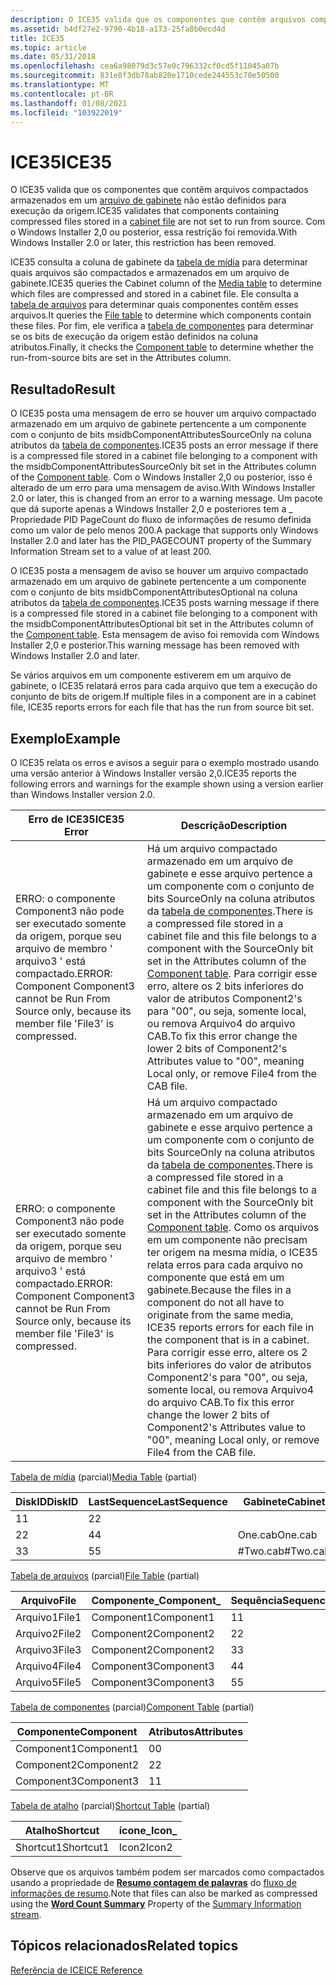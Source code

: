 ```yaml
---
description: O ICE35 valida que os componentes que contêm arquivos compactados armazenados em um arquivo de gabinete não estão definidos para execução da origem. Com o Windows Installer 2,0 ou posterior, essa restrição foi removida.
ms.assetid: b4df27e2-9790-4b18-a173-25fa8b0ecd4d
title: ICE35
ms.topic: article
ms.date: 05/31/2018
ms.openlocfilehash: cea6a98079d3c57e0c796332cf0cd5f11045a07b
ms.sourcegitcommit: 831e8f3db78ab820e1710cede244553c70e50500
ms.translationtype: MT
ms.contentlocale: pt-BR
ms.lasthandoff: 01/08/2021
ms.locfileid: "103922019"
---
```

# <a name="ice35"></a><span data-ttu-id="48b09-104">ICE35</span><span class="sxs-lookup"><span data-stu-id="48b09-104">ICE35</span></span>

<span data-ttu-id="48b09-105">O ICE35 valida que os componentes que contêm arquivos compactados armazenados em um [arquivo de gabinete](cabinet-files.md) não estão definidos para execução da origem.</span><span class="sxs-lookup"><span data-stu-id="48b09-105">ICE35 validates that components containing compressed files stored in a [cabinet file](cabinet-files.md) are not set to run from source.</span></span> <span data-ttu-id="48b09-106">Com o Windows Installer 2,0 ou posterior, essa restrição foi removida.</span><span class="sxs-lookup"><span data-stu-id="48b09-106">With Windows Installer 2.0 or later, this restriction has been removed.</span></span>

<span data-ttu-id="48b09-107">ICE35 consulta a coluna de gabinete da [tabela de mídia](media-table.md) para determinar quais arquivos são compactados e armazenados em um arquivo de gabinete.</span><span class="sxs-lookup"><span data-stu-id="48b09-107">ICE35 queries the Cabinet column of the [Media table](media-table.md) to determine which files are compressed and stored in a cabinet file.</span></span> <span data-ttu-id="48b09-108">Ele consulta a [tabela de arquivos](file-table.md) para determinar quais componentes contêm esses arquivos.</span><span class="sxs-lookup"><span data-stu-id="48b09-108">It queries the [File table](file-table.md) to determine which components contain these files.</span></span> <span data-ttu-id="48b09-109">Por fim, ele verifica a [tabela de componentes](component-table.md) para determinar se os bits de execução da origem estão definidos na coluna atributos.</span><span class="sxs-lookup"><span data-stu-id="48b09-109">Finally, it checks the [Component table](component-table.md) to determine whether the run-from-source bits are set in the Attributes column.</span></span>

## <a name="result"></a><span data-ttu-id="48b09-110">Resultado</span><span class="sxs-lookup"><span data-stu-id="48b09-110">Result</span></span>

<span data-ttu-id="48b09-111">O ICE35 posta uma mensagem de erro se houver um arquivo compactado armazenado em um arquivo de gabinete pertencente a um componente com o conjunto de bits msidbComponentAttributesSourceOnly na coluna atributos da [tabela de componentes](component-table.md).</span><span class="sxs-lookup"><span data-stu-id="48b09-111">ICE35 posts an error message if there is a compressed file stored in a cabinet file belonging to a component with the msidbComponentAttributesSourceOnly bit set in the Attributes column of the [Component table](component-table.md).</span></span> <span data-ttu-id="48b09-112">Com o Windows Installer 2,0 ou posterior, isso é alterado de um erro para uma mensagem de aviso.</span><span class="sxs-lookup"><span data-stu-id="48b09-112">With Windows Installer 2.0 or later, this is changed from an error to a warning message.</span></span> <span data-ttu-id="48b09-113">Um pacote que dá suporte apenas a Windows Installer 2,0 e posteriores tem a \_ Propriedade PID PageCount do fluxo de informações de resumo definida como um valor de pelo menos 200.</span><span class="sxs-lookup"><span data-stu-id="48b09-113">A package that supports only Windows Installer 2.0 and later has the PID\_PAGECOUNT property of the Summary Information Stream set to a value of at least 200.</span></span>

<span data-ttu-id="48b09-114">O ICE35 posta a mensagem de aviso se houver um arquivo compactado armazenado em um arquivo de gabinete pertencente a um componente com o conjunto de bits msidbComponentAttributesOptional na coluna atributos da [tabela de componentes](component-table.md).</span><span class="sxs-lookup"><span data-stu-id="48b09-114">ICE35 posts warning message if there is a compressed file stored in a cabinet file belonging to a component with the msidbComponentAttributesOptional bit set in the Attributes column of the [Component table](component-table.md).</span></span> <span data-ttu-id="48b09-115">Esta mensagem de aviso foi removida com Windows Installer 2,0 e posterior.</span><span class="sxs-lookup"><span data-stu-id="48b09-115">This warning message has been removed with Windows Installer 2.0 and later.</span></span>

<span data-ttu-id="48b09-116">Se vários arquivos em um componente estiverem em um arquivo de gabinete, o ICE35 relatará erros para cada arquivo que tem a execução do conjunto de bits de origem.</span><span class="sxs-lookup"><span data-stu-id="48b09-116">If multiple files in a component are in a cabinet file, ICE35 reports errors for each file that has the run from source bit set.</span></span>

## <a name="example"></a><span data-ttu-id="48b09-117">Exemplo</span><span class="sxs-lookup"><span data-stu-id="48b09-117">Example</span></span>

<span data-ttu-id="48b09-118">O ICE35 relata os erros e avisos a seguir para o exemplo mostrado usando uma versão anterior à Windows Installer versão 2,0.</span><span class="sxs-lookup"><span data-stu-id="48b09-118">ICE35 reports the following errors and warnings for the example shown using a version earlier than Windows Installer version 2.0.</span></span>



| <span data-ttu-id="48b09-119">Erro de ICE35</span><span class="sxs-lookup"><span data-stu-id="48b09-119">ICE35 Error</span></span>                                                                                                | <span data-ttu-id="48b09-120">Descrição</span><span class="sxs-lookup"><span data-stu-id="48b09-120">Description</span></span>                                                                                                                                                                                                                                                                                                                                                                                                                                                                                                                |
|------------------------------------------------------------------------------------------------------------|----------------------------------------------------------------------------------------------------------------------------------------------------------------------------------------------------------------------------------------------------------------------------------------------------------------------------------------------------------------------------------------------------------------------------------------------------------------------------------------------------------------------------|
| <span data-ttu-id="48b09-121">ERRO: o componente Component3 não pode ser executado somente da origem, porque seu arquivo de membro ' arquivo3 ' está compactado.</span><span class="sxs-lookup"><span data-stu-id="48b09-121">ERROR: Component Component3 cannot be Run From Source only, because its member file 'File3' is compressed.</span></span> | <span data-ttu-id="48b09-122">Há um arquivo compactado armazenado em um arquivo de gabinete e esse arquivo pertence a um componente com o conjunto de bits SourceOnly na coluna atributos da [tabela de componentes](component-table.md).</span><span class="sxs-lookup"><span data-stu-id="48b09-122">There is a compressed file stored in a cabinet file and this file belongs to a component with the SourceOnly bit set in the Attributes column of the [Component table](component-table.md).</span></span> <span data-ttu-id="48b09-123">Para corrigir esse erro, altere os 2 bits inferiores do valor de atributos Component2's para "00", ou seja, somente local, ou remova Arquivo4 do arquivo CAB.</span><span class="sxs-lookup"><span data-stu-id="48b09-123">To fix this error change the lower 2 bits of Component2's Attributes value to "00", meaning Local only, or remove File4 from the CAB file.</span></span><br/>                                                                                                                                                                         |
| <span data-ttu-id="48b09-124">ERRO: o componente Component3 não pode ser executado somente da origem, porque seu arquivo de membro ' arquivo3 ' está compactado.</span><span class="sxs-lookup"><span data-stu-id="48b09-124">ERROR: Component Component3 cannot be Run From Source only, because its member file 'File3' is compressed.</span></span> | <span data-ttu-id="48b09-125">Há um arquivo compactado armazenado em um arquivo de gabinete e esse arquivo pertence a um componente com o conjunto de bits SourceOnly na coluna atributos da [tabela de componentes](component-table.md).</span><span class="sxs-lookup"><span data-stu-id="48b09-125">There is a compressed file stored in a cabinet file and this file belongs to a component with the SourceOnly bit set in the Attributes column of the [Component table](component-table.md).</span></span> <span data-ttu-id="48b09-126">Como os arquivos em um componente não precisam ter origem na mesma mídia, o ICE35 relata erros para cada arquivo no componente que está em um gabinete.</span><span class="sxs-lookup"><span data-stu-id="48b09-126">Because the files in a component do not all have to originate from the same media, ICE35 reports errors for each file in the component that is in a cabinet.</span></span><br/> <span data-ttu-id="48b09-127">Para corrigir esse erro, altere os 2 bits inferiores do valor de atributos Component2's para "00", ou seja, somente local, ou remova Arquivo4 do arquivo CAB.</span><span class="sxs-lookup"><span data-stu-id="48b09-127">To fix this error change the lower 2 bits of Component2's Attributes value to "00", meaning Local only, or remove File4 from the CAB file.</span></span><br/> |



 

<span data-ttu-id="48b09-128">[Tabela de mídia](media-table.md) (parcial)</span><span class="sxs-lookup"><span data-stu-id="48b09-128">[Media Table](media-table.md) (partial)</span></span>



| <span data-ttu-id="48b09-129">DiskID</span><span class="sxs-lookup"><span data-stu-id="48b09-129">DiskID</span></span> | <span data-ttu-id="48b09-130">LastSequence</span><span class="sxs-lookup"><span data-stu-id="48b09-130">LastSequence</span></span> | <span data-ttu-id="48b09-131">Gabinete</span><span class="sxs-lookup"><span data-stu-id="48b09-131">Cabinet</span></span>   |
|--------|--------------|-----------|
| <span data-ttu-id="48b09-132">1</span><span class="sxs-lookup"><span data-stu-id="48b09-132">1</span></span>      | <span data-ttu-id="48b09-133">2</span><span class="sxs-lookup"><span data-stu-id="48b09-133">2</span></span>            |           |
| <span data-ttu-id="48b09-134">2</span><span class="sxs-lookup"><span data-stu-id="48b09-134">2</span></span>      | <span data-ttu-id="48b09-135">4</span><span class="sxs-lookup"><span data-stu-id="48b09-135">4</span></span>            | <span data-ttu-id="48b09-136">One.cab</span><span class="sxs-lookup"><span data-stu-id="48b09-136">One.cab</span></span>   |
| <span data-ttu-id="48b09-137">3</span><span class="sxs-lookup"><span data-stu-id="48b09-137">3</span></span>      | <span data-ttu-id="48b09-138">5</span><span class="sxs-lookup"><span data-stu-id="48b09-138">5</span></span>            | <span data-ttu-id="48b09-139">\#Two.cab</span><span class="sxs-lookup"><span data-stu-id="48b09-139">\#Two.cab</span></span> |



 

<span data-ttu-id="48b09-140">[Tabela de arquivos](file-table.md) (parcial)</span><span class="sxs-lookup"><span data-stu-id="48b09-140">[File Table](file-table.md) (partial)</span></span>



| <span data-ttu-id="48b09-141">Arquivo</span><span class="sxs-lookup"><span data-stu-id="48b09-141">File</span></span>  | <span data-ttu-id="48b09-142">Componente\_</span><span class="sxs-lookup"><span data-stu-id="48b09-142">Component\_</span></span> | <span data-ttu-id="48b09-143">Sequência</span><span class="sxs-lookup"><span data-stu-id="48b09-143">Sequence</span></span> |
|-------|-------------|----------|
| <span data-ttu-id="48b09-144">Arquivo1</span><span class="sxs-lookup"><span data-stu-id="48b09-144">File1</span></span> | <span data-ttu-id="48b09-145">Component1</span><span class="sxs-lookup"><span data-stu-id="48b09-145">Component1</span></span>  | <span data-ttu-id="48b09-146">1</span><span class="sxs-lookup"><span data-stu-id="48b09-146">1</span></span>        |
| <span data-ttu-id="48b09-147">Arquivo2</span><span class="sxs-lookup"><span data-stu-id="48b09-147">File2</span></span> | <span data-ttu-id="48b09-148">Component2</span><span class="sxs-lookup"><span data-stu-id="48b09-148">Component2</span></span>  | <span data-ttu-id="48b09-149">2</span><span class="sxs-lookup"><span data-stu-id="48b09-149">2</span></span>        |
| <span data-ttu-id="48b09-150">Arquivo3</span><span class="sxs-lookup"><span data-stu-id="48b09-150">File3</span></span> | <span data-ttu-id="48b09-151">Component2</span><span class="sxs-lookup"><span data-stu-id="48b09-151">Component2</span></span>  | <span data-ttu-id="48b09-152">3</span><span class="sxs-lookup"><span data-stu-id="48b09-152">3</span></span>        |
| <span data-ttu-id="48b09-153">Arquivo4</span><span class="sxs-lookup"><span data-stu-id="48b09-153">File4</span></span> | <span data-ttu-id="48b09-154">Component3</span><span class="sxs-lookup"><span data-stu-id="48b09-154">Component3</span></span>  | <span data-ttu-id="48b09-155">4</span><span class="sxs-lookup"><span data-stu-id="48b09-155">4</span></span>        |
| <span data-ttu-id="48b09-156">Arquivo5</span><span class="sxs-lookup"><span data-stu-id="48b09-156">File5</span></span> | <span data-ttu-id="48b09-157">Component3</span><span class="sxs-lookup"><span data-stu-id="48b09-157">Component3</span></span>  | <span data-ttu-id="48b09-158">5</span><span class="sxs-lookup"><span data-stu-id="48b09-158">5</span></span>        |



 

<span data-ttu-id="48b09-159">[Tabela de componentes](component-table.md) (parcial)</span><span class="sxs-lookup"><span data-stu-id="48b09-159">[Component Table](component-table.md) (partial)</span></span>



| <span data-ttu-id="48b09-160">Componente</span><span class="sxs-lookup"><span data-stu-id="48b09-160">Component</span></span>  | <span data-ttu-id="48b09-161">Atributos</span><span class="sxs-lookup"><span data-stu-id="48b09-161">Attributes</span></span> |
|------------|------------|
| <span data-ttu-id="48b09-162">Component1</span><span class="sxs-lookup"><span data-stu-id="48b09-162">Component1</span></span> | <span data-ttu-id="48b09-163">0</span><span class="sxs-lookup"><span data-stu-id="48b09-163">0</span></span>          |
| <span data-ttu-id="48b09-164">Component2</span><span class="sxs-lookup"><span data-stu-id="48b09-164">Component2</span></span> | <span data-ttu-id="48b09-165">2</span><span class="sxs-lookup"><span data-stu-id="48b09-165">2</span></span>          |
| <span data-ttu-id="48b09-166">Component3</span><span class="sxs-lookup"><span data-stu-id="48b09-166">Component3</span></span> | <span data-ttu-id="48b09-167">1</span><span class="sxs-lookup"><span data-stu-id="48b09-167">1</span></span>          |



 

<span data-ttu-id="48b09-168">[Tabela de atalho](shortcut-table.md) (parcial)</span><span class="sxs-lookup"><span data-stu-id="48b09-168">[Shortcut Table](shortcut-table.md) (partial)</span></span>



| <span data-ttu-id="48b09-169">Atalho</span><span class="sxs-lookup"><span data-stu-id="48b09-169">Shortcut</span></span>  | <span data-ttu-id="48b09-170">ícone\_</span><span class="sxs-lookup"><span data-stu-id="48b09-170">Icon\_</span></span> |
|-----------|--------|
| <span data-ttu-id="48b09-171">Shortcut1</span><span class="sxs-lookup"><span data-stu-id="48b09-171">Shortcut1</span></span> | <span data-ttu-id="48b09-172">Icon2</span><span class="sxs-lookup"><span data-stu-id="48b09-172">Icon2</span></span>  |



 

<span data-ttu-id="48b09-173">Observe que os arquivos também podem ser marcados como compactados usando a propriedade de [**Resumo contagem de palavras**](word-count-summary.md) do [fluxo de informações de resumo](summary-information-stream.md).</span><span class="sxs-lookup"><span data-stu-id="48b09-173">Note that files can also be marked as compressed using the [**Word Count Summary**](word-count-summary.md) Property of the [Summary Information stream](summary-information-stream.md).</span></span>

## <a name="related-topics"></a><span data-ttu-id="48b09-174">Tópicos relacionados</span><span class="sxs-lookup"><span data-stu-id="48b09-174">Related topics</span></span>

<dl> <dt>

[<span data-ttu-id="48b09-175">Referência de ICE</span><span class="sxs-lookup"><span data-stu-id="48b09-175">ICE Reference</span></span>](ice-reference.md)
</dt> </dl>

 

 




